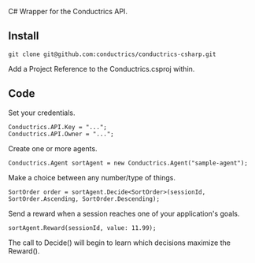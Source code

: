 C# Wrapper for the Conductrics API.

Install
-------

    git clone git@github.com:conductrics/conductrics-csharp.git

Add a Project Reference to the Conductrics.csproj within.


Code
----


Set your credentials.

    Conductrics.API.Key = "...";
    Conductrics.API.Owner = "...";


Create one or more agents.

    Conductrics.Agent sortAgent = new Conductrics.Agent("sample-agent");


Make a choice between any number/type of things.

    SortOrder order = sortAgent.Decide<SortOrder>(sessionId, SortOrder.Ascending, SortOrder.Descending);


Send a reward when a session reaches one of your application's goals.

    sortAgent.Reward(sessionId, value: 11.99);

The call to Decide() will begin to learn which decisions maximize the Reward().

